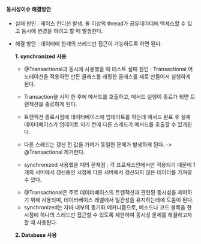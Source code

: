 #### 동시성이슈 해결방안
- 실패 원인 : 레이스 컨디션 발생. 둘 이상의 thread가 공유데이터에 엑세스할 수 있고 동시에 변경을 하려고 할 때 발생한다.
- 해결 방안 : 데이터에 한개의 쓰레드만 접근이 가능하도록 하면 된다.

  **1. synchronized 사용**
    - @Transactional과 동시에 사용했을 때 테스트 실패 원인 : Transactional 어노테이션을 적용하면 만든 클래스를 래핑한 클래스를 새로 만들어서 실행하게 된다.
    - Transaction을 시작 한 후에 메서드를 호출하고, 메서드 실행이 종료가 되면 트랜젝션을 종료하게 된다.
    - 트랜젝션 종료시점에 데이터베이스에 업데이트를 하는데 메서드 완료 후 실제 데이터베이스가 업데이트 되기 전에 다른 스레드가 메서드를 호출할 수 있게된다.
    - 다른 스레드는 갱신 전 값을 가져가 동일한 문제가 발생하게 된다.
  -> @Transactional 제거한다.

    - synchronized 사용했을 때의 문제점 : 각 프로세스안에서만 적용되기 때문에 1개의 서버에서 갱신중인 시점에 다른 서버에서 갱신되지 않은 데이터를 가져갈 수 있다.
  
    * @Transactional은 주로 데이터베이스의 트렌잭션과 관련된 동시성을 제어하기 위해 사용되며, 데이터베이스 레벨에서 일관성을 유지하는데에 도움이 된다.
    * synchronized는 자바 내부의 동기화 메커니즘으로, 메소드나 코드 블록을 한 시점에 하나의 스레드만 접근할 수 있도록 제한하여 동시성 문제를 해결하고자 할 때 사용된다.


  **2. Database 사용**
  

